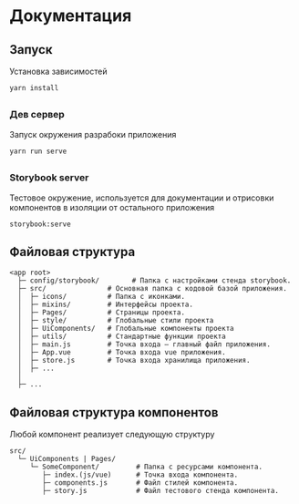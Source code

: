 # Документация

## Запуск
Установка зависимостей
```
yarn install
```

##
### Дев сервер
Запуск окружения разрабоки приложения
```
yarn run serve
```

##
### Storybook server
Тестовое окружение, используется для документации и отрисовки компонентов в изоляции
от остального приложения

```
storybook:serve
```
##
Файловая структура
--

```
<app root>
  ├─ config/storybook/        # Папка с настройками стенда storybook.
  ├─ src/               # Основная папка с кодовой базой приложения.
  │  ├─ icons/          # Папка с иконками.
  │  ├─ mixins/         # Интерфейсы проекта.
  │  ├─ Pages/          # Страницы проекта.
  │  ├─ style/          # Глобальные стили проекта
  │  ├─ UiComponents/   # Глобальные компоненты проекта
  │  ├─ utils/          # Стандартные функции проекта
  │  ├─ main.js         # Точка входа — главный файл приложения.
  │  ├─ App.vue         # Точка входа vue приложения.
  │  ├─ store.js        # Точка входа хранилища приложения.
  │  ├─ ...                  
  │                 
  ├─ ...
```

Файловая структура компонентов
--
Любой компонент реализует следующую структуру

```
src/
  └─ UiComponents | Pages/
     └─ SomeComponent/         # Папка с ресурсами компонента.
        ├─ index.(js/vue)      # Точка входа компонента.
        ├─ components.js       # Файл стилей компонента.
        ├─ story.js            # Файл тестового стенда компонента.
